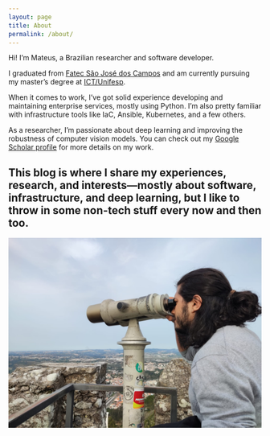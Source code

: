 ```yaml
---
layout: page
title: About
permalink: /about/
---
```


Hi! I’m Mateus, a Brazilian researcher and software developer.

I graduated from [Fatec São José dos Campos](http://sjc.fatec.sp.gov.br/) and am currently pursuing my master’s degree at [ICT/Unifesp](https://www.unifesp.br/campus/sjc/).

When it comes to work, I’ve got solid experience developing and maintaining enterprise services, mostly using Python. I’m also pretty familiar with infrastructure tools like IaC, Ansible, Kubernetes, and a few others.

As a researcher, I’m passionate about deep learning and improving the robustness of computer vision models. You can check out my [Google Scholar profile](https://scholar.google.com/citations?hl=en&user=0MMI9vsAAAAJ&view_op=list_works&gmla=AL3_zijqKTklgdByeT1skYqqpvXwFJJzW2cKGn5CMCZ4U03pgsdpgGRc0Fvoj3DNggaGPxqJy1W_kYB1tftrmo-9) for more details on my work.

This blog is where I share my experiences, research, and interests—mostly about software, infrastructure, and deep learning, but I like to throw in some non-tech stuff every now and then too.
---

![Looking around!](/images/about/me.jpg)

